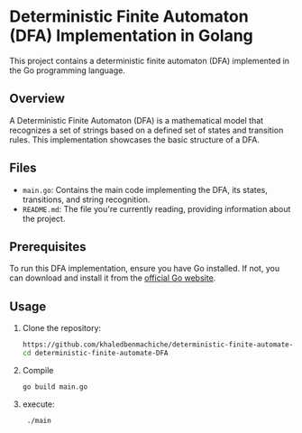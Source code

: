 # Deterministic Finite Automaton (DFA) Implementation in Golang

This project contains a deterministic finite automaton (DFA) implemented in the Go programming language.

## Overview

A Deterministic Finite Automaton (DFA) is a mathematical model that recognizes a set of strings based on a defined set of states and transition rules. This implementation showcases the basic structure of a DFA.

## Files

- `main.go`: Contains the main code implementing the DFA, its states, transitions, and string recognition.
- `README.md`: The file you're currently reading, providing information about the project.

## Prerequisites

To run this DFA implementation, ensure you have Go installed. If not, you can download and install it from the [official Go website](https://golang.org/).

## Usage

1. Clone the repository:
   ```bash
   https://github.com/khaledbenmachiche/deterministic-finite-automate-DFA/
   cd deterministic-finite-automate-DFA
2. Compile
   ```bash
   go build main.go
3. execute:
   ```bash
    ./main
